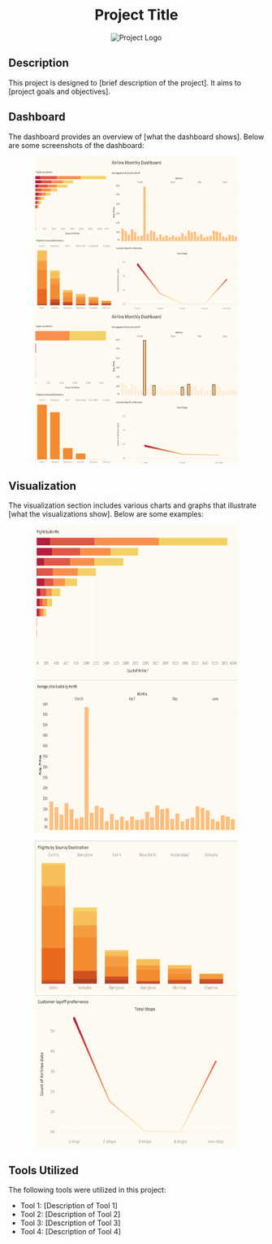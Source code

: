 <h1 align="center">Project Title</h1>

<p align="center">
  <img src="path/to/logo.png" alt="Project Logo" width="200" height="200">
</p>

## Description

This project is designed to [brief description of the project]. It aims to [project goals and objectives].

## Dashboard

The dashboard provides an overview of [what the dashboard shows]. Below are some screenshots of the dashboard:

<p align="center">
  <img src="images/Dashboard1.png" alt="Dashboard 1" width="400" height="300">
  <img src="images/Dashboard2.png" alt="Dashboard 2" width="400" height="300">
</p>

## Visualization

The visualization section includes various charts and graphs that illustrate [what the visualizations show]. Below are some examples:

<p align="center">
  <img src="images/project1.png" alt="Visualization 1" width="400" height="300">
  <img src="images/project2.png" alt="Visualization 2" width="400" height="300">
</p>

<p align="center">
  <img src="images/project3.png" alt="Visualization 3" width="400" height="300">
  <img src="images/project4.png" alt="Visualization 4" width="400" height="300">
</p>

## Tools Utilized

The following tools were utilized in this project:
- Tool 1: [Description of Tool 1]
- Tool 2: [Description of Tool 2]
- Tool 3: [Description of Tool 3]
- Tool 4: [Description of Tool 4]